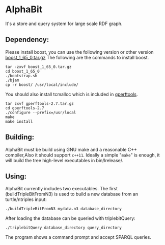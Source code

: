 # AlphaBit
It's a store and query system for large scale RDF graph.

Dependency:
-----------
Please install boost, you can use the following version or other version [boost_1_65_0.tar.gz](https://dl.bintray.com/boostorg/release/1.65.0/source/) The following are the commands to install boost.<br>
```
tar -zxvf boost_1_65_0.tar.gz
cd boost_1_65_0
./bootstrap.sh
./bjam
cp -r boost/ /usr/local/include/
```
You should also install tcmalloc which is included in [gperftools](https://github.com/gperftools/gperftools).<br>
```
tar zxvf gperftools-2.7.tar.gz
cd gperftools-2.7
./configure --prefix=/usr/local
make
make install
```

Building:
---------
AlphaBit must be build using GNU make and a reasonable C++ compiler,Also it should support `c++11`. Ideally a simple  "`make`" is enough, it will build the tree high-level executables in bin/lrelease/.

Using:
------
AlphaBit currently includes two executables. The first (buildTripleBitFromN3)
is used to build a new database from an turtle/ntriples input: <br>
```
./buildTripleBitFromN3 mydata.n3 database_directory
```
After loading the database can be queried with triplebitQuery: <br>
```
./triplebitQuery database_directory query_directory
```
The program shows a command prompt and accept SPARQL queries.<br>
